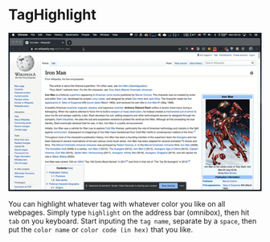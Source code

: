 # TagHighlight

![demo](demo.gif)

You can highlight whatever tag with whatever color you like on all webpages. Simply type `highlight` on the address bar (omnibox), then hit `tab` on you keyboard. Start inputing the `tag name`, separate by a `space`, then put the `color name` or `color code (in hex)` that you like.
